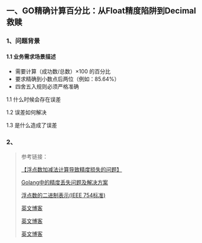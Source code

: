 ## 一、GO精确计算百分比：从Float精度陷阱到Decimal救赎

### 1、问题背景

#### 1.1 业务需求场景描述

- 需要计算（成功数/总数）×100 的百分比
- 要求精确到小数点后两位（例如：85.64%）
- 四舍五入规则必须严格准确

1.1 什么时候会存在误差

1.2 误差如何解决

1.3 是什么造成了误差

### 2、



> 参考链接：
>
> [【浮点数加减法计算导致精度损失的问题】](https://blog.csdn.net/honorzoey/article/details/131820055 "【浮点数加减法计算导致精度损失的问题】")
> 
> [Golang中的精度丢失问题及解决方案](https://blog.csdn.net/Boxy233/article/details/123210301 "Golang中的精度丢失问题及解决方案")
> 
> [浮点数的二进制表示(IEEE 754标准)](https://zhuanlan.zhihu.com/p/144697348 "浮点数的二进制表示(IEEE 754标准)")
> 
> [英文博客](URL "英文博客")
> 
> [英文博客](URL "英文博客")
> 
> [英文博客](URL "英文博客")
